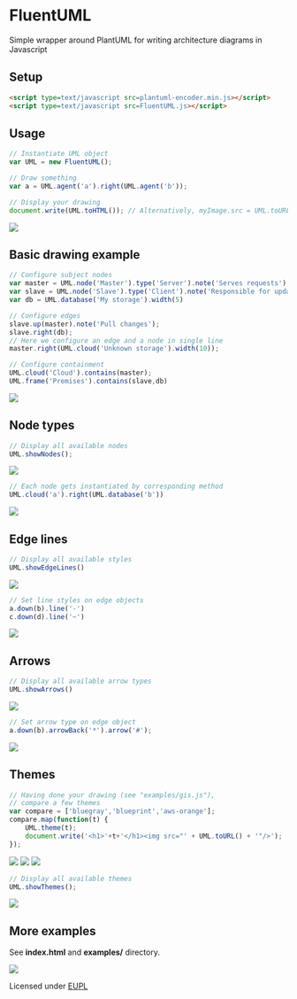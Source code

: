 # FluentUML

Simple wrapper around PlantUML for writing architecture diagrams in Javascript

## Setup

```html
<script type=text/javascript src=plantuml-encoder.min.js></script>
<script type=text/javascript src=FluentUML.js></script>
```

## Usage

```javascript
// Instantiate UML object
var UML = new FluentUML();

// Draw something
var a = UML.agent('a').right(UML.agent('b'));

// Display your drawing
document.write(UML.toHTML()); // Alternatively, myImage.src = UML.toURL();
```

<img src="https://www.plantuml.com/plantuml/img/bL51JiCm4Bpx5Nv1KNgkAZKWJjpe3N5OdArZukoctWrjGFmTHoeqfyfSBCtEZ7VisOXE4RV6HH1v2E0JzFRBF0N2VHjSHoXYA_F8fC_X4ssrDj_621v798V5Xb7GWPJh-UqTdHRBmMdu23eL6npt0nDI-Oe6XyXJ_n-BA6ZvapNqWNonV7DtQSv85sY0sTGpiMiJzsWrZRXWY1LhS9rFF59ppv6JFRL1bnffeU5Jpc0F46N9D7Y0CUeomPMyL5jpQZ0j0rybVxzzIvHouK0-thmf5yrfZsVTnU1fRiEwV60ou6TmhkoBsPdNNxZEiCump-qghROsZymF">

## Basic drawing example

```javascript
// Configure subject nodes
var master = UML.node('Master').type('Server').note('Serves requests');
var slave = UML.node('Slave').type('Client').note('Responsible for update').width(15);
var db = UML.database('My storage').width(5)

// Configure edges
slave.up(master).note('Pull changes');
slave.right(db);
// Here we configure an edge and a node in single line
master.right(UML.cloud('Unknown storage').width(10));

// Configure containment
UML.cloud('Cloud').contains(master);
UML.frame('Premises').contains(slave,db)
```

<img src="https://www.plantuml.com/plantuml/img/bL8zRzim4DtvAmuUFQHmadOe306DYqm94DJfL7GuKsU9DNNdyaXRRk7_tdFY99e2TH4XlGyzthkvvaEaolc8gby3DWax-Elk0jDZ6_o6IHLcxbOuByCVWjcbEpgdzBiGUnejA4eUTJnVLh_8vz5qz3diGZwC5dZfjiB4utzHqpRAeViVYMRCuw-SGnUu6KsVVpWtvtGJU8idKISilatI4UHKQ82mPBf1lscI5AuN4YN1lWrvoD4MQzbR1bXZr25IqnfBpCC4R-2vsXj9DQLXu3VAwxJV8oKh7Bc9xpfPqP8UgSzVOcZur0PuUr2o1PPIGtyDFzntth3i6TpIoDYG-tb69ulJCG5Kw3_QY5bgWdu6y_cIqevILPbwEhr7DSVfr9d3wRjQDjjtpMfEHxUs80IJXqHTKD9dkq-lTfTcjuZ1KftjbX5tzEJsZTJce64L2TRMW2lRsbR4NEt0bKqH-YlJt1-6sO_EFE6YN5HWOJ_3GuaHV6kpicJLCvYUm2jdbtbvkNR_0000">


## Node types

```javascript
// Display all available nodes
UML.showNodes();
```
<img src="https://www.plantuml.com/plantuml/img/bPLFZziW4CNlV0gKOowjtNzRAOhKtLLFLGzjRbKF14yS6ioaWBjEL_dkdS7U91UGUudcXT-R00_8AiIJXRNGLeNmQ5JhLIUVnHVZOBCt-k0W15c9p-ZYT_CNP5MBin01VlVWDCmsz06q2lDvtFu27MVZIaVpnyJJR8F6xeWEtFoVQE1eyTJzZoL45USlEPhEk7Oslder9IV2mRYZObE73lNUOmSo-XvkHXn6k5Vwq7hiNVE05hrysfjuouIzQl29vY1toeRRaGPsghVnTWRNmIdQU_GD-Di9Nv7BRfSWJu4hrzfY9meQ_GQ6-CcQrd4QKjC7UB6ZOP2BhzX0M4WLv53H9YPU3hLShLAvNiiVOhdSc6XXkHHIV8DE-OFuALJBpOOtJ79P87qqE-ecXxSCJohFRtdBbJ_9uHtnBohFQ-KRERmdbgi2nrTMBYvZuwe_i8z7oFWihlnPQEEr1JdSCP7gKc_iQH8VKpCg2oHQIyaPTBpbhzbm_QPacuu4cQfacdJ9ug97IuOw6PBAuusAQai7atWEzKNc3VJZz8GGph6E8W_l36zbnOboMG3Hqcacb0CTHG5EXtYeECHKvz4z3Af5Hp3dEQayRlYIq3dbxfpgHUSjLcs1ThlcJ5ETHntTEY8vI2vBOAHBcWR6urhNuaZl4bqvgZcdIULR7C47NdVDCOqY3zFVLC-TEQTKvz7B-qCuPtNHUGizyFf0ECULwXAAVbpaNOAJokFJeqeuXpMfF7uM_m00">

```javascript
// Each node gets instantiated by corresponding method
UML.cloud('a').right(UML.database('b'))
```

<img src="https://www.plantuml.com/plantuml/img/bP8nRyCW48LtVWM_89KpHv7YLfswDLlLuG8Ncnhk73WQkrN_UuaKDPuYkZ3S-nuyU6oIp1wtodX8wSb15o7eR_NY2FUzCmDXIhfHpqpowhvGDslrerJ2KqOoM6t82GsaUfuF7sYa6WSZxjF9N6qm74OcfFeZB8wUv_0VInAG-YkB2uwwQdppS6rEfS7H21TJO6BJHmwe9MPSACI2BPYXYvp9FhBdgC-zaoMJUh1yBXdq4NnQAXQFaBqi4zp4QxKjHujn6VY6_BtsFIYMme4wVtUdKZJ7FKwoywwZInlQb0LZ-S2ShPuQ_QPswbrP43YKM7fQbqbR9aNIgxZQwZ9Ilm00">

## Edge lines
```javascript
// Display all available styles
UML.showEdgeLines()
```

<img src="https://www.plantuml.com/plantuml/img/bP5DKy8m48Rl-HKxtC41vSifdG4_JjxavdW8wT96qYmcgO0E_7OJGMalJBnqPj_dtUvctyIwdSAK2SMjlPSyDxo4B_OaDSuBALOQhOKkUoJjdkKdGhV7zenPVAzG2unkg2mARkFzj7X3uQBjN3Zv8Tqkka5GkIQDEdv4Xcj5k_8_BTPn5_za9qkfysXxSdLAZjcLr6iUcahI90f39O8p5TQ89eSpBbQveKfdTwJ8mAQGhkwn1SzeutU09LUsJZ9Syagv-WPdU8fsHYP3Kr_uRFcxzYMJyO5pdQkBV_91avdZrasLp7L80uJ_e65BZn5Q3rcE44vdMy0jRBl-aeelKC6s1oziobv_osjVpixbJPFsctJGfCCc7JNf-4JtpC-43e0VTWj9qkcaAQJCZu9s4Fj1RBUFuW1W4iHX42UJepW2E0Hn7CJ3uKVy1W00">

```javascript
// Set line styles on edge objects
a.down(b).line('-')
c.down(d).line('~')
```

<img src="https://www.plantuml.com/plantuml/img/bP6nJiCm48PtFuLVe48f7QjAJIicDheXXiE-9YRENR0lj07HPyUH2ibKcINIf_j-v-n_7MNmk576Gunx1rM0Ld-fHqTug9rf26FKXNfWaYVtYRfOgc-b8hxtI0Qp0tr40p7VvzStD9AjWn7tuMJ83XXkEoQa_5zOx3mFxNyYKK3ohookTLHbw-kxQtCgDeuw64Cj4viwS8jQGe-p2R5W2QQf0lTaT-mvw5FjPEx46YoVqWxw23xE9nQFq7kPRp0DhzMM72o6-SAJylVQjwIG2WUg_CsJKj4S3dYMhNSLZMreapuO55GZd0lzhBRgvHUN2Si9xnFk9bmbt2TCARsmYurE0PKaVR6N4LRg1m00">

## Arrows

```javascript
// Display all available arrow types
UML.showArrows()
```

<img src="https://www.plantuml.com/plantuml/img/bPLVRzem5CNV_IaiU6c3h6AlVoXY4RJJf4cRDgrzQuha9YPu3JQpJO6DzhFl6kXAd0on5z3jjNy-zRd7zAnR5Y96QS6j_I1vRlW4_qQVfHAtOva-Ac4jfkYZLkv6_XAOClICa1K_PqAbuk0DCojIRWzVhnz-YDGTl9odJZv9jpnuGwedKws4Elo8J4mBlPpypnRhk3lyNtPo8bL-yFBUoTOvP1-bcdA_QQALJiT6JmHsPYPsEaexSSNJnzpecSgkTQ4Dde-bsrrZnppJSz20HxomkvrCZFYiSBiAtffRQw-qoOJP5VosvEzjxrjam72kyc8l2OpMvbOitA2GkV9ku1G-X44ZQ0lS61YZvxQ1kSKB2hTOy0THu0N3TsY0xb_BTr1UlPMdvUvPkNjUxbwKkvrozxBSfUroczAW7mYZWJ8QIAE1DXg8eu4w6iYZWJuMw6E1FXReOu4-5kXZWJuMw6E1FXReOw_wdX5uXdilvYN6u5SNHr6ZqHl1168B8_YUdiOzGkBUYVzJt6X4KQ8-gP4s4-waLedwMEWvZX5uYtjhZEUSrN8yg4owMIgV8wLdDb5VO0XvBZmC9652xiOoouIwXs9nYc0-S0G7H51TrF4ZGg8I_Th7mKglSwimW9uZ62ki0QgXkgo3Qa9q2Jh8SoDo_Wezhq0xo4yZRWCLlc0Iwx1jGjebx3UZdsGcCd-x4BCHJzSNqQdWQHlvQSR7m3_oTQrdnuGSbVZVuPT4cWhVAmqFOCZ70RVWW9QlQyri4T8ABbivBZTFHRoH68B1GyWHRWAuwUjQ5vk4DFTTE2GD0o19FA7MCaAIf4om_nWpMdMFWdqGLZo4CuRO1xNkY24Xmo0IOs4alAlRQwtwni0tvgEs0lBAXuJLfsr5o2hU1sTLpnXundm2Lslw1byVmfNd1mUigLN361W63mjGkq3jRgWNzTGk8TqwQZLq3587pn7k0xFlwreJ-uJqIxIlSoMC7Slf6birZdNG7m00">

```javascript
// Set arrow type on edge object
a.down(b).arrowBack('*').arrow('#');
```

<img src="https://www.plantuml.com/plantuml/img/bL6nJiCm4Dtz5PRO68hIkK9gG4niT4CCXtrrJEoxO5ze0-BVSQH2CrLciVJklUTxzjjacGBUAXCWvtiFBa7KN-hH4-uwRth2d7MZ7fZaoN-YRjRgMwcCxoEImMh3cD50hjVpwniQgPQ34V_XPQes68u34rBz2ej3u2d-nv85fFx9ugCdLotVt9oQKxdtDC1iYanikiGHjQGH5monO0kcTub7idSSEEb3vsMfoHrOFfGCUWyXBncBUnY3B1ESoLErBIUBQHduBFdxxKkYL0e7Sk7YJQLeJZiyoZPuHtCRsfG3am8tWsEZdzLMlVp2TO5jWMMkhrTsTQNBJFq0">

## Themes

```javascript
// Having done your drawing (see "examples/gis.js"),
// compare a few themes
var compare = ['bluegray','blueprint','aws-orange'];
compare.map(function(t) {
    UML.theme(t);
    document.write('<h1>'+t+'</h1><img src="' + UML.toURL() + '"/>');
});
```
 
<img src="https://www.plantuml.com/plantuml/img/RP9DRzf048Rl-okcERL8sSG14Y95I2XHUsaa6b1pYA9ex1rW5REBTjSjgEf_x-mQKuDp0SzutcS-_7uAAreJv6L5IuSxuT-rsQ33DM0Hh9lJDanAlJHhCW4A_Y4dMaMbDXHs6mBhmigA1US8phwMrZgObcXWRctfpm0zR3Fu8mgxtbWJMTihkBjxdBtzr5xRyHXUHA-NeUpr18WdyhPo1K4gzpfeQyIhS5G4DCkIODjdyQGAzdxoaBHPBc6ESQxbSU7Wf92R518U72u2rwPkJN0i77Q5IiACYihfi4l29k3jF7aVJyICXOxoQvOhMrGnsUX9ffiaxJSov32GWjQn11eLORRGo6yK1Zm0Rxh00KfueWsV_aDa_Gf4euABXjXQSzHPyuhFWtwLMtGgSMlQepMQ3S5tWi-LZtzxsHS6_cqZRpl8leHxQu8FhYhYjqnOpXmIyDkwTtyyMNRPuGpokF2lw9YQaVFj3R17oHaiGP5dgq9krOvPSTaSVKHbjTTcFxxlIKC6JIUrsQOJNhWkFPaWMdIDfi8ooPwjLV3ymQJzupeU-536DWVfv1ZOiu9jsmG3mTPiWg5WkpN1jM3pW5Gfk17yuK6MAHZLWEPvs7hE_hUv5N4WaDKXkZmGOfIrtt4dE3z_MMcboBn2tN7GINA7KIUvHvzaiwoUvZJT5_y0">

<img src="https://www.plantuml.com/plantuml/img/RP9DRzf048Rl-okcERL8sSG14Y95I2XHUsaa6b1pYA9exHrW5RE3TjSjgEf_x-mQKuDp0SzutcS-_7uAArmZv6M56sTi4FxTs8roQWsg2EJck0sJqYpj6cs0Wd_GYLPHQIo6tGQ1N5YHM70EuUnhIUHWMYeBSwBIdu7oiCtWZoXelI4RMTihkBjxdBtzDDxGU0mlejVBbEpr18Wdz5Iv0Y6LUnCCMV4g71P1sMM9iEspU585kfyy96sMIvYhEDVok71mKiXD2WaFJYq2rwPkJN0i77Q5Mi8CYygPi4l29k3jF7eVJyICXOdoQvPhAggORFGeqqsIzXjQT2gWXjQnXB8wmgWmYjze5TG1UDC53fI49zpmwJz4rgz0D2guQ8YjDKUTDQ_uFCglSb9E9svDUoHhs11y9_XS-VYtbtrXuDysyhQ3x4ku9njyS5KHlsN2SkQGWD_atltnPDbbXpF8uyA_ecDgHiwtjy0UHMTL2HezMnLoqZjcnMLpvICggxqs-_5zJneoQ3gfpJQTyC9rwSa4qQ9hPIjL9japaORd3oRj7zVnm8SojZb89yV0dXLisoOO2BPc4mm5swq9hWMR1wHEmOtW3m-oJC6e1ZJFmzPpzh_DhOW3WQmEqUM14AEi_OuxmVdvoyfeZVOLwew3Jf8xZ3h9FVeacsNrDAVfllW7">

<img src="https://www.plantuml.com/plantuml/img/RP9DRzf048Rl-okcERL8REC02P4Y99IelJGI3QWvH56rzWwmYjb1k-k6gCf_x-mQKuDp0SzutcS-_7uAQzmWg5VV9wVi2eL_CNQhdDg0AWAv1Ux2j3Ghkq4ReE0VTA9LL1gBuMsBG2wiIImvXt3shIHoC2kLXGLHwSz0UTXby5SKjDcIZQpT1TpStCz__pBUq6G2JwBNovJizGI81_HKkG8XbNiJ35dnB1mMWOSi4NO35a-hGBVJkwJDSWaB5UTQ7HSEJmgvII7XpgbbuDhKhGcEXQEkK4kOOr4v4zwIi0buEu_UnnCnOscY_9Bbceeg9XizodIJfFsE5fqAgA5rBA6iZZ0gZE8tMWLr05vrWKCbuG6tVFeFaVKh48qAlZR4rfhZpfeNV1xbrpaffnEtfjsJDMm8lXDyhdpysyk-CF2zZRpk80SIRia67rnLn6-Pi9mv9E2Lt8i_dYmxxt26ULpuJtHCpSZvzXROe-YiAa6ZPwj2JlgDMN7PNFc8ocglpN_-s9D639fDQxFDfhnmNNeoGRJeHjbAbKdsIAJXyOD91yTrFF2XZ6qEqia9i6S5sxO9XeAjsGGZmNPhWal1vW6fKt0b-CE3B5CmhW7DywZrdFrlSotYG22hGtH-8CGeQx_ZJj3lFwsDrcYVeUuux2IvmxYJtADFibbMJtEQ7eX_">

```javascript
// Display all available themes
UML.showThemes();
```

<img src="https://www.plantuml.com/plantuml/img/oqZDAL0eoKZDJItc0W00">

## More examples
See **index.html** and **examples/** directory.

<img src="https://www.plantuml.com/plantuml/img/bLJRRjim37tNLn3zWAvocxGPYW9fkW45MgnOkhti0cWoRMkLfKoIbsH3_trKRfQ6eV1U0f67XpewP7pfmrhZ5PDQU7-ZHEr42x_PdJBus2ZvPD1xuEojDM6kVY7mWZqpvl57XqRYO4BdKGe_lDv--uuo32uNCgYVAgm74wHj5zQW6Nv5YGjjr-t_K7mGOVYJWsgLgGUNNxxQJOxv9sKM8f9QQwnid6qHWkimGOmDU2taK-riPygPrTR1ib4XhV6DAEsID40bj4-H4YlHwP0gwC7TQA-jAz6bWlkIWzil5JaQk32rVh4J3TgwHro5gLQrYTC0IJ_e6DDO1GWMdAgR0AMA_PGrx6_sFDe6OecUV6AR5AmuV68VFBNviiyKb9bseQ7kIWeMi8Iyu9GAthHnAH3xx5cabJH9vOCZcesCm_lXg6_vsKHvHo0yh2vetZiVONLEBTvZJGqsrnto8yhVsHfkJPeTxxBlka3fvnwO4F1HuHBOWtMXibhPNCfSDbXscWQ-5S5FKnNyXFWpXxJ2mEOqX-XbSY-FbjtRKbNhV-FHm7jXHDtpVQwGdsrUIfyI7u1D5mkhJ8WppVgCaZuFpbPAOuQFUnstfh8PTfvmPqAZAKLcAR-8uo9jjI6H2vHAQF8zAvcaxwH_TETJk3ZfhuZxaOE9HxlbwR7epmrg3BZ7Q7a0ZlNnLw3jUaslaRehqSCLesKx84ME53t2SuGJS7n5-L5odYJdymrxUnudPtwM1f4zEaJZB2esodO1jIF3zz595d4M5sOVNMJHPFFmRL0GZIpTHpoB2lO7">


Licensed under [EUPL](https://joinup.ec.europa.eu/collection/eupl/eupl-text-11-12)

